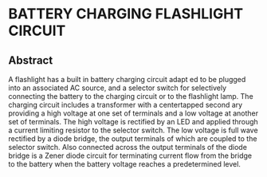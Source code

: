 # BATTERY CHARGING FLASHLIGHT CIRCUIT

## Abstract
A flashlight has a built in battery charging circuit adapt ed to be plugged into an associated AC source, and a selector switch for selectively connecting the battery to the charging circuit or to the flashlight lamp. The charging circuit includes a transformer with a centertapped second ary providing a high voltage at one set of terminals and a low voltage at another set of terminals. The high voltage is rectified by an LED and applied through a current limiting resistor to the selector switch. The low voltage is full wave rectified by a diode bridge, the output terminals of which are coupled to the selector switch. Also connected across the output terminals of the diode bridge is a Zener diode circuit for terminating current flow from the bridge to the battery when the battery voltage reaches a predetermined level.